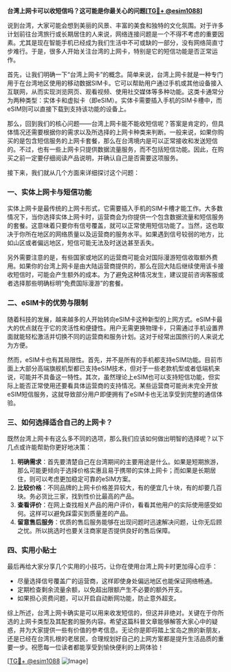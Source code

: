 **台湾上网卡可以收短信吗？这可能是你最关心的问题[[TG💪+ @esim1088](https://t.me/s/esim1088)]**

说到台湾，大家可能会想到美丽的风景、丰富的美食和独特的文化氛围。对于许多计划前往台湾旅行或长期居住的人来说，网络连接问题是一个不得不考虑的重要因素。尤其是现在智能手机已经成为我们生活中不可或缺的一部分，没有网络简直寸步难行。于是，很多人开始关注台湾的上网卡，特别是它的短信功能是否正常运作。

首先，让我们明确一下“台湾上网卡”的概念。简单来说，台湾上网卡就是一种专门用于在台湾地区使用的移动数据SIM卡。它可以帮助用户通过手机或其他设备接入互联网，从而实现浏览网页、观看视频、使用社交媒体等多种功能。这类卡通常分为两种类型：实体卡和虚拟卡（即eSIM）。实体卡需要插入手机的SIM卡槽中，而eSIM则可以直接下载到支持该功能的设备上。

那么，回到我们的核心问题——台湾上网卡能不能收短信呢？答案是肯定的，但具体情况还需要根据你的需求以及所选择的上网卡种类来判断。一般来说，如果你购买的是包含短信服务的上网卡套餐，那么在台湾境内是可以正常接收和发送短信的。不过，也有一些上网卡只提供数据流量服务，而不包括短信功能。因此，在购买之前一定要仔细阅读产品说明，并确认自己是否需要这项服务。

接下来，我们就从几个方面来详细探讨这个问题：

### 一、实体上网卡与短信功能

实体上网卡是最传统的上网卡形式，它需要插入手机的SIM卡槽才能工作。大多数情况下，当你选择实体上网卡时，运营商会为你提供一个包含数据流量和短信服务的套餐。这意味着只要你有信号覆盖，就可以正常使用短信功能了。当然，这也取决于你所在地区的网络质量以及运营商的服务水平。如果遇到信号较弱的地方，比如山区或者偏远地区，短信可能无法及时送达甚至丢失。

另外需要注意的是，有些国家或地区的运营商可能会对国际漫游短信收取额外费用。如果你的台湾上网卡是由大陆运营商提供的，那么在回大陆后继续使用该卡接收短信时，可能会产生额外的成本。为了避免这种情况发生，建议提前咨询客服或者选择那些明确标明“免费国际漫游”的套餐。

### 二、eSIM卡的优势与限制

随着科技的发展，越来越多的人开始转向eSIM卡这种新型的上网方式。eSIM卡最大的优点就在于它的灵活性和便捷性。用户无需更换物理卡，只需通过手机设置界面就能轻松激活并切换不同的运营商和服务计划。这对于经常出国旅行的人来说尤为方便。

然而，eSIM卡也有其局限性。首先，并不是所有的手机都支持eSIM功能。目前市面上大部分高端旗舰机型都已支持eSIM技术，但对于一些老款机型或者低端机来说，可能并不具备这一特性。其次，虽然理论上eSIM也可以支持短信功能，但实际上能否正常使用还要看具体运营商的支持情况。某些运营商可能尚未完全开放eSIM短信服务，这就导致部分用户即便拥有了eSIM卡也无法享受到完整的通信体验。

### 三、如何选择适合自己的上网卡？

既然台湾上网卡有这么多不同的选项，那么我们应该如何做出明智的选择呢？以下几点或许能帮助你更好地决策：

1. **明确需求**：首先要清楚自己在台湾期间的主要用途是什么。如果是短期旅游，那么可能更倾向于选择价格实惠且易于携带的实体上网卡；而如果是长期居住，则可以考虑更加稳定可靠的eSIM方案。
2. **比较价格**：不同品牌的上网卡价格差异较大，有的便宜几十块，有的却要几百块。务必货比三家，找到性价比最高的产品。
3. **查看评价**：在网上查找相关产品的用户评价，看看其他用户的实际使用感受如何。这样可以避免踩雷买到质量差的产品。
4. **留意售后服务**：优质的售后服务能够在出现问题时迅速解决问题，让你无后顾之忧。所以挑选时也要关注商家是否提供良好的售后保障。

### 四、实用小贴士

最后再给大家分享几个实用的小技巧，让你在使用台湾上网卡时更加得心应手：

- 尽量选择信号覆盖广的运营商，这样即使身处偏远地区也能保证网络畅通。
- 定期检查剩余流量余额，以免超出限额产生不必要的额外开支。
- 如果担心资费问题，可以开启自动断网功能，防止意外超支。

综上所述，台湾上网卡确实是可以用来收发短信的，但这并非绝对。关键在于你所选的上网卡类型及其配套的服务内容。希望这篇科普文章能够解答大家心中的疑惑，并为大家提供一些有价值的参考信息。无论你是即将踏上宝岛之旅的新朋友，还是已经在台湾扎根的老居民，合理规划好自己的上网方案都是提升生活品质的重要一步。祝愿每一位读者都能享受到愉快便利的上网体验！

[[TG💪+ @esim1088](https://t.me/s/esim1088) ![Image](https://i.postimg.cc/4NQfJmqS/Snipaste-2025-05-13-00-14-12.png)]